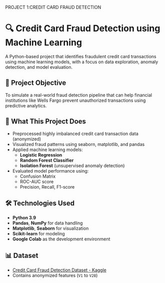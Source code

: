PROJECT 1:CREDIT CARD FRAUD DETECTION 
# 🔍 Credit Card Fraud Detection using Machine Learning

A Python-based project that identifies fraudulent credit card transactions using machine learning models, with a focus on data exploration, anomaly detection, and model evaluation.

## 📌 Project Objective

To simulate a real-world fraud detection pipeline that can help financial institutions like Wells Fargo prevent unauthorized transactions using predictive analytics.

## 🧠 What This Project Does

- Preprocessed highly imbalanced credit card transaction data (anonymized)
- Visualized fraud patterns using seaborn, matplotlib, and pandas
- Applied machine learning models:
  - **Logistic Regression**
  - **Random Forest Classifier**
  - **Isolation Forest** (unsupervised anomaly detection)
- Evaluated model performance using:
  - Confusion Matrix
  - ROC-AUC score
  - Precision, Recall, F1-score

## 🛠 Technologies Used

- **Python 3.9**
- **Pandas**, **NumPy** for data handling
- **Matplotlib**, **Seaborn** for visualization
- **Scikit-learn** for modeling
- **Google Colab** as the development environment

## 📊 Dataset

- [Credit Card Fraud Detection Dataset - Kaggle](https://www.kaggle.com/mlg-ulb/creditcardfraud)
- Contains anonymized features (`V1` to `V28`)

